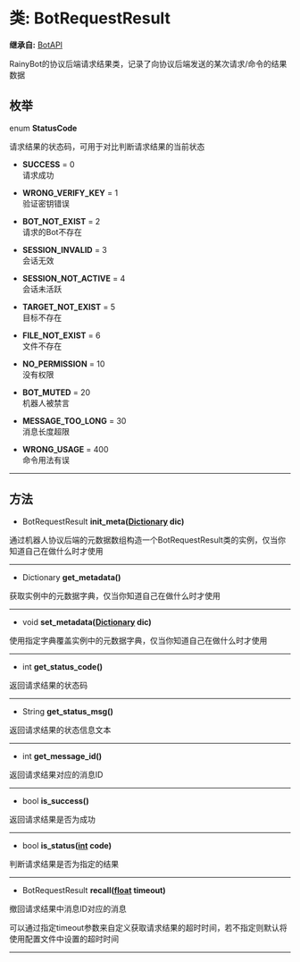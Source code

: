 # 类: BotRequestResult  
  
**继承自:** [BotAPI](BotAPI.md)  
  
RainyBot的协议后端请求结果类，记录了向协议后端发送的某次请求/命令的结果数据  
  
## 枚举  
  
enum **StatusCode**  
  
请求结果的状态码，可用于对比判断请求结果的当前状态  
  
- **SUCCESS** = 0  
请求成功  
  
- **WRONG_VERIFY_KEY** = 1  
验证密钥错误  
  
- **BOT_NOT_EXIST** = 2  
请求的Bot不存在  
  
- **SESSION_INVALID** = 3  
会话无效  
  
- **SESSION_NOT_ACTIVE** = 4  
会话未活跃  
  
- **TARGET_NOT_EXIST** = 5  
目标不存在  
  
- **FILE_NOT_EXIST** = 6  
文件不存在  
  
- **NO_PERMISSION** = 10  
没有权限  
  
- **BOT_MUTED** = 20  
机器人被禁言  
  
- **MESSAGE_TOO_LONG** = 30  
消息长度超限  
  
- **WRONG_USAGE** = 400  
命令用法有误  
  
---  
  
## 方法 
  
- BotRequestResult **init_meta([Dictionary](https://docs.godotengine.org/en/latest/classes/class_dictionary.html) dic)**  
  
通过机器人协议后端的元数据数组构造一个BotRequestResult类的实例，仅当你知道自己在做什么时才使用  
  
---  
  
- Dictionary **get_metadata()**  
  
获取实例中的元数据字典，仅当你知道自己在做什么时才使用  
  
---  
  
- void **set_metadata([Dictionary](https://docs.godotengine.org/en/latest/classes/class_dictionary.html) dic)**  
  
使用指定字典覆盖实例中的元数据字典，仅当你知道自己在做什么时才使用  
  
---  
  
- int **get_status_code()**  
  
返回请求结果的状态码  
  
---  
  
- String **get_status_msg()**  
  
返回请求结果的状态信息文本  
  
---  
  
- int **get_message_id()**  
  
返回请求结果对应的消息ID  
  
---  
  
- bool **is_success()**  
  
返回请求结果是否为成功  
  
---  
  
- bool **is_status([int](https://docs.godotengine.org/en/latest/classes/class_int.html) code)**  
  
判断请求结果是否为指定的结果  
  
---  
  
- BotRequestResult **recall([float](https://docs.godotengine.org/en/latest/classes/class_float.html) timeout)**  
  
撤回请求结果中消息ID对应的消息   
  
可以通过指定timeout参数来自定义获取请求结果的超时时间，若不指定则默认将使用配置文件中设置的超时时间  
  
---  
  

